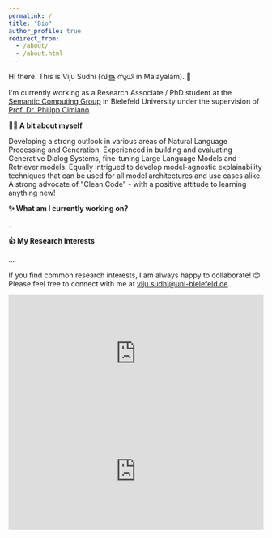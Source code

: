 ```yaml
---
permalink: /
title: "Bio"
author_profile: true
redirect_from: 
  - /about/
  - /about.html
---
```


Hi there. This is Viju Sudhi (വിജു സുധി in Malayalam). 👋

I'm currently working as a Research Associate / PhD student at the [Semantic Computing Group](https://www.uni-bielefeld.de/fakultaeten/technische-fakultaet/arbeitsgruppen/semantic-computing/) in Bielefeld University under the supervision of [Prof. Dr. Philipp Cimiano](https://www.uni-bielefeld.de/fakultaeten/technische-fakultaet/arbeitsgruppen/semantic-computing/team/philipp-cimiano/#comp_00005f3dd926_0000002992_051a).

**🧑‍💻 A bit about myself**

Developing a strong outlook in various areas of Natural Language Processing and Generation. Experienced in building and evaluating Generative Dialog Systems, fine-tuning Large Language Models and Retriever models. Equally intrigued to develop model-agnostic explainability techniques that can be used for all model architectures and use cases alike. A strong advocate of "Clean Code" - with a positive attitude to learning anything new!

**✨ What am I currently working on?** 

..

**👍 My Research Interests**

...

If you find common research interests, I am always happy to collaborate! 😊 
Please feel free to connect with me at [viju.sudhi@uni-bielefeld.de](mailto:viju.sudhi@uni-bielefeld.de).


<iframe class="iframe1" src="https://open.spotify.com/embed-podcast/episode/4JmqPx9ijBuz2fkh3GpIKk" width="100%" height="232" frameborder="0" allowtransparency="true" allow="encrypted-media"></iframe>

<iframe class="iframe2" src="https://open.spotify.com/embed-podcast/episode/4JmqPx9ijBuz2fkh3GpIKk" width="100%" height="232" frameborder="0" allowtransparency="true" allow="encrypted-media"></iframe>